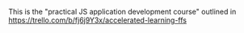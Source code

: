 This is the "practical JS application development course" outlined in https://trello.com/b/fj6j9Y3x/accelerated-learning-ffs